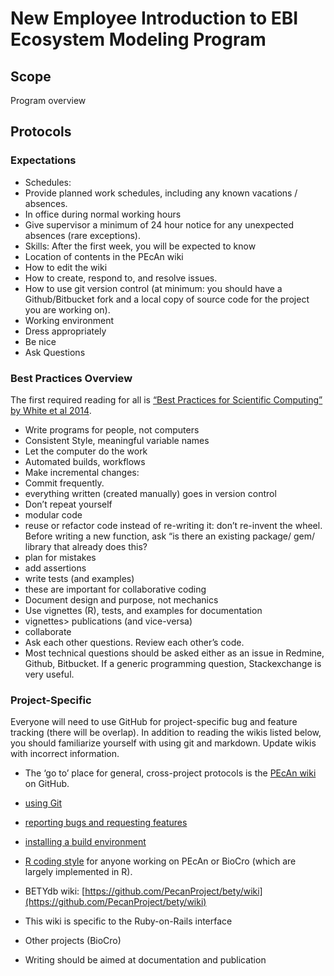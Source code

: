 New Employee Introduction to EBI Ecosystem Modeling Program
===========================================================

Scope
-----

Program overview

Protocols
---------

### Expectations

*  Schedules:
  *  Provide planned work schedules, including any known vacations /
        absences.
  * In office during normal working hours
  * Give supervisor a minimum of 24 hour notice for any unexpected
        absences (rare exceptions).
*  Skills: After the first week, you will be expected to know 
  * Location of contents in the PEcAn wiki
  * How to edit the wiki
  * How to create, respond to, and resolve issues.
  * How to use git version control (at minimum: you should have a
        Github/Bitbucket fork and a local copy of source code for the
        project you are working on).
*  Working environment 
  * Dress appropriately
  * Be nice
  * Ask Questions

### Best Practices Overview

The first required reading for all is [“Best Practices for Scientific
Computing” by White et al
2014](http://www.plosbiology.org/article/info%3Adoi%2F10.1371%2Fjournal.pbio.1001745).

*  Write programs for people, not computers
  * Consistent Style, meaningful variable names
*  Let the computer do the work
  * Automated builds, workflows
*  Make incremental changes:
  * Commit frequently.
  * everything written (created manually) goes in version control
*  Don’t repeat yourself
  * modular code
  * reuse or refactor code instead of re-writing it: don’t re-invent
        the wheel. Before writing a new function, ask “is there an
        existing package/ gem/ library that already does this?
*  plan for mistakes
  * add assertions
  * write tests (and examples)
  * these are important for collaborative coding
*  Document design and purpose, not mechanics
  * Use vignettes (R), tests, and examples for documentation
  * vignettes> publications (and vice-versa)
*  collaborate
  * Ask each other questions. Review each other’s code.
  * Most technical questions should be asked either as an issue in
        Redmine, Github, Bitbucket. If a generic programming question,
        Stackexchange is very useful.

### Project-Specific

Everyone will need to use GitHub for project-specific bug and feature tracking (there
will be overlap). In addition to reading the wikis listed below, you
should familiarize yourself with using git and markdown. Update wikis
with incorrect information.

*  The ‘go to’ place for general, cross-project protocols is the [PEcAn
    wiki](https://github.com/PecanProject/pecan/wiki) on GitHub.
  * [using
        Git](https://github.com/PecanProject/pecan/wiki/Using-Git)
  * [reporting bugs and requesting
        features](https://github.com/PecanProject/pecan/wiki/Github-issues)
  * [installing a build
        environment](https://github.com/PecanProject/pecan/wiki/Installing-PEcAn#install-build-environment)
  * [R coding
        style](https://github.com/PecanProject/pecan/wiki/Coding-style)
        for anyone working on PEcAn or BioCro (which are largely
        implemented in R).
*  BETYdb wiki:
    [https://github.com/PecanProject/bety/wiki](https://github.com/PecanProject/bety/wiki)
   
  * This wiki is specific to the Ruby-on-Rails interface
*  Other projects (BioCro)
  * Writing should be aimed at documentation and publication


